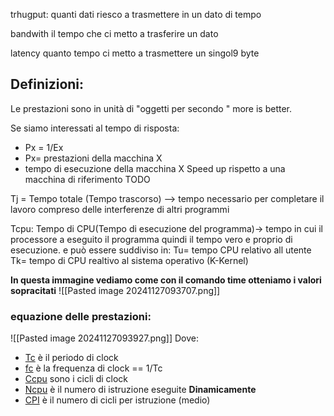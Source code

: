 

trhugput: quanti dati riesco a trasmettere in un dato di tempo

bandwith il tempo che ci metto a trasferire un dato 

latency quanto tempo ci metto a trasmettere un singol9 byte


## Definizioni:
Le prestazioni sono in unità di "oggetti per secondo "
more is better.

Se siamo interessati al tempo di risposta:
- Px = 1/Ex
- Px= prestazioni della macchina X
- tempo di esecuzione della macchina X
Speed up rispetto a una macchina di riferimento 
TODO

Tj = Tempo totale (Tempo trascorso) --> tempo necessario per completare il lavoro compreso delle interferenze di altri programmi

Tcpu: Tempo di CPU(Tempo di esecuzione del programma)-> tempo in cui il processore a eseguito il programma quindi il tempo vero e proprio di esecuzione.
e può essere suddiviso in:
Tu= tempo CPU relativo all utente 
Tk= tempo di CPU realtivo al sistema operativo (K-Kernel)


**In questa immagine vediamo come con il comando time otteniamo i valori sopracitati**
![[Pasted image 20241127093707.png]]

### equazione delle prestazioni:
![[Pasted image 20241127093927.png]]
Dove:
- <u>Tc</u> è il periodo di clock
- <u>fc</u> è la frequenza di clock == 1/Tc
- <u>Ccpu</u> sono i cicli di clock
- <u>Ncpu</u> è il numero di istruzione eseguite **Dinamicamente**
- <u>CPI</u> è il numero di cicli per istruzione (medio)


